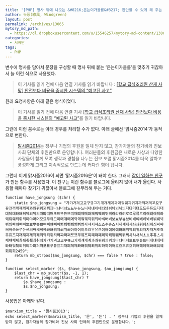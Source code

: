 ```yaml
---
title: '[PHP] 명사 뒤에 나오는 &#8216;은는이가을를&#8217; 판단할 수 있게 해 주는 함수'
author: 녹풍(綠風, Windgreen)
layout: post
permalink: /archives/13065
mytory_md_path:
  - https://dl.dropboxusercontent.com/u/15546257/mytory-md-content/13065-select-marker.md
categories:
  - 서버단
tags:
  - PHP
---
```

변수에 명사를 담아서 문장을 구성할 때 명사 뒤에 붙는 &#8216;은는이가을를&#8217;을 맞추기 귀찮아서 늘 이런 식으로 사용했다.

> 이 기사를 읽기 전에 다음 연결 기사를 읽기 바랍니다 : [[학교 급식조리원 산재 사망] 안전보다 비용을 중시한 시스템의 “예고된 사고”][1]

원래 요청사항은 아래 같은 형식이었다.

> 이 기사를 읽기 전에 다음 연결 기사 [[학교 급식조리원 산재 사망] 안전보다 비용을 중시한 시스템의 “예고된 사고”][1]를 읽기 바랍니다.

그런데 이런 꼼수로는 아래 경우를 처리할 수가 없다. 아래 글에선 &#8216;맑시즘2014&#8217;가 동적으로 변한다.

> [맑시즘2014][2]는 정부나 기업의 후원을 일체 받지 않고, 참가자들의 참가비와 진보 사회 단체의 후원만으로 운영합니다. 여러분들의 후원금은 새로운 사상과 다양한 사람들이 함께 모여 생각과 경험을 나누는 진보 포럼 맑시즘2014를 더욱 알차고 풍성하게 그리고 지속적으로 만드는데 커다란 힘이 됩니다.

그런데 이게 맑시즘2016이 되면 &#8216;맑시즘2016은&#8217;이 돼야 한다. 그래서 [같이 일하는 친구][3]가 만든 함수를 사용했다. 이 친구는 이런 함수를 블로그에 올리지 않아 내가 올린다. 사용할 때마다 찾기가 귀찮아서 블로그에 갈무리해 두는 거다.

    function have_jongsung ($chr) {
        static $no_jongsung = "가갸거겨고교구규그기개걔게계과괘궈궤괴귀긔까꺄꺼껴꼬꾜꾸뀨끄끼깨꺠께꼐꽈꽤꿔꿰꾀뀌끠나냐너녀노뇨누뉴느니내냬네녜놔놰눠눼뇌뉘늬다댜더뎌도됴두듀드디대댸데뎨돠돼둬뒈되뒤듸따땨떠뗘또뚀뚜뜌뜨띠때떄떼뗴똬뙈뚸뛔뙤뛰띄라랴러려로료루류르리래럐레례롸뢔뤄뤠뢰뤼릐마먀머며모묘무뮤므미매먜메몌뫄뫠뭐뭬뫼뮈믜바뱌버벼보뵤부뷰브비배뱨베볘봐봬붜붸뵈뷔븨빠뺘뻐뼈뽀뾰뿌쀼쁘삐빼뺴뻬뼤뽜뽸뿨쀄뾔쀠쁴사샤서셔소쇼수슈스시새섀세셰솨쇄숴쉐쇠쉬싀싸쌰써쎠쏘쑈쑤쓔쓰씨쌔썌쎄쎼쏴쐐쒀쒜쐬쒸씌아야어여오요우유으이애얘에예와왜워웨외위의자쟈저져조죠주쥬즈지재쟤제졔좌좨줘줴죄쥐즤짜쨔쩌쪄쪼쬬쭈쮸쯔찌째쨰쩨쪠쫘쫴쭤쮀쬐쮜쯰차챠처쳐초쵸추츄츠치채챼체쳬촤쵀춰췌최취츼카캬커켜코쿄쿠큐크키캐컈케켸콰쾌쿼퀘쾨퀴킈타탸터텨토툐투튜트티태턔테톄톼퇘퉈퉤퇴튀틔파퍄퍼펴포표푸퓨프피패퍠페폐퐈퐤풔풰푀퓌픠하햐허혀호효후휴흐히해햬헤혜화홰훠훼회휘희2459";
        return mb_strpos($no_jongsung, $chr) === false ? true : false;
    }
    
    function select_marker ($s, $have_jongsung, $no_jongsung) {
        $last_chr = mb_substr($s, -1, 1);
        return have_jongsung($last_chr) ?
            $s.$have_jongsung :
            $s.$no_jongsung;
    }
    

사용법은 아래와 같다.

    $marxism_title = '맑시즘2013';
    echo select_marker($marxism_title, '은', '는') . ' 정부나 기업의 후원을 일체 받지 않고, 참가자들의 참가비와 진보 사회 단체의 후원만으로 운영합니다.';

 [1]: http://wspaper.org/article/14571
 [2]: http://marxism.or.kr
 [3]: http://gnoownow10.cafe24.com/